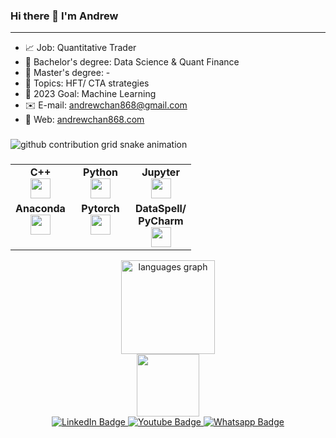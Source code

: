 ### Hi there 👋 I'm Andrew

<hr>

- :chart_with_upwards_trend: Job: Quantitative Trader
- :blue_book: Bachelor's degree: Data Science & Quant Finance
- :green_book: Master's degree: -
- :pushpin: Topics: HFT/ CTA strategies
- :rocket: 2023 Goal: Machine Learning
- :envelope: E-mail: [andrewchan868@gmail.com](mailto:andrewchan868@gmail.com)
- :speech_balloon: Web: [andrewchan868.com](https://andrewchan868.com)

###
<picture>
  <source media="(prefers-color-scheme: dark)" srcset="https://raw.githubusercontent.com/andrewchan868/andrewchan868/output/github-contribution-grid-snake-dark.svg">
  <source media="(prefers-color-scheme: light)" srcset="https://raw.githubusercontent.com/andrewchan868/andrewchan868/output/github-contribution-grid-snake.svg">
  <img alt="github contribution grid snake animation" src="https://raw.githubusercontent.com/andrewchan868/andrewchan868/output/github-contribution-grid-snake.svg">
</picture>

###

<table width="320px">
</div>
    <tbody>
        <tr valign="top">
            </td>
            <td width="80px" align="center">
            <span><strong>C++</strong></span><br>
            <img height="32" src="https://cdn.jsdelivr.net/gh/devicons/devicon/icons/cplusplus/cplusplus-original.svg">
            </td>
            <td width="80px" align="center">
            <span><strong>Python</strong></span><br>
            <img height="32px" src="https://cdn.jsdelivr.net/gh/devicons/devicon/icons/python/python-original.svg">
            </td>
            <td width="80px" align="center">
            <span><strong>Jupyter</strong></span><br>
            <img height="32px" src="https://cdn.jsdelivr.net/gh/devicons/devicon/icons/jupyter/jupyter-original-wordmark.svg">
            </td>
        </tr>
        <tr valign="top">
            <td width="80px" align="center">
            <span><strong>Anaconda</strong></span><br>
            <img height="32px" src="https://cdn.jsdelivr.net/gh/devicons/devicon/icons/anaconda/anaconda-original.svg">
            </td>
            <td width="80px" align="center">
            <span><strong>Pytorch</strong></span><br>
            <img height="32" src="https://cdn.jsdelivr.net/gh/devicons/devicon/icons/pytorch/pytorch-original.svg">
            </td>
            <td width="80px" align="center">
            <span><strong>DataSpell/ PyCharm</strong></span><br>
            <img height="32" src="https://cdn.jsdelivr.net/gh/devicons/devicon/icons/jetbrains/jetbrains-original.svg">
            </td>
        </tr>
    </tbody>
</table>

  <div align="center">
  <img src="https://github-readme-stats.vercel.app/api/top-langs?username=andrewchan868&locale=en&hide_title=false&layout=compact&card_width=320&langs_count=5&theme=dracula&hide_border=false" height="150" alt="languages graph"  />

<div id="header" align="center">
  <img src="https://media.giphy.com/media/M9gbBd9nbDrOTu1Mqx/giphy.gif" width="100"/>
</div>

<div id="badges" align="center">
  <a href="https://www.linkedin.com/in/andrewchan0724/">
    <img src="https://img.shields.io/badge/LinkedIn-blue?style=for-the-badge&logo=linkedin&logoColor=white" alt="LinkedIn Badge"/>
  </a>
  <a href="https://www.youtube.com/user/andrewchan868">
    <img src="https://img.shields.io/badge/YouTube-red?style=for-the-badge&logo=youtube&logoColor=white" alt="Youtube Badge"/>
  </a>
  <a href="https://api.whatsapp.com/send?phone=85267402326&text=Hi%20Andrew">
    <img src="https://img.shields.io/badge/whatsapp-green?style=for-the-badge&logo=whatsapp&logoColor=white" alt="Whatsapp Badge"/>
  </a>
</div>





